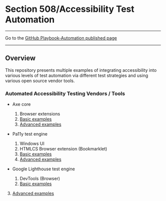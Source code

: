 # Section 508/Accessibility Test Automation

<hr>

Go to the [GitHub Playbook-Automation published page](https://akingkci.github.io/Dev-Automation/)

<hr>

## Overview
This repository presents multiple examples of integrating accessibility into various levels of test automation via different test strategies and using various open source vendor tools.

### Automated Accessibility Testing Vendors / Tools

  * Axe core
    1. Browser extensions
    2. [Basic examples](https://github.com/akingkci/Dev-Automation/tree/master/examples/axe/basic)
    3. [Advanced examples](https://github.com/akingkci/Dev-Automation/tree/master/examples/axe/advanced)

  * Pa11y test engine
    1. Windows UI
    2. HTMLCS Browser extension (Bookmarklet)
    3. [Basic examples](https://github.com/akingkci/Dev-Automation/tree/master/examples/pa11y/basic)
    4. [Advanced examples](https://github.com/akingkci/Dev-Automation/tree/master/examples/pa11y/advanced)
    
  * Google Lighthouse test engine
    1. DevTools (Browser)
    2. [Basic examples](https://github.com/akingkci/Dev-Automation/tree/master/examples/lighthouse/basic)
3. [Advanced examples](https://github.com/akingkci/Dev-Automation/tree/master/examples/lighthouse/advanced)
  
     

